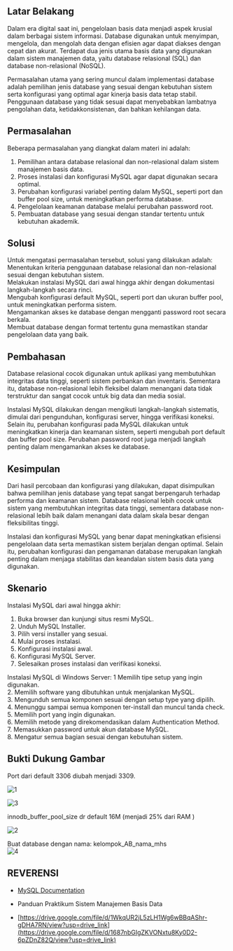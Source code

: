 ## Latar Belakang

Dalam era digital saat ini, pengelolaan basis data menjadi aspek krusial dalam berbagai sistem informasi. Database digunakan untuk menyimpan, mengelola, dan mengolah data dengan efisien agar dapat diakses dengan cepat dan akurat. Terdapat dua jenis utama basis data yang digunakan dalam sistem manajemen data, yaitu database relasional (SQL) dan database non-relasional (NoSQL).

Permasalahan utama yang sering muncul dalam implementasi database adalah pemilihan jenis database yang sesuai dengan kebutuhan sistem serta konfigurasi yang optimal agar kinerja basis data tetap stabil. Penggunaan database yang tidak sesuai dapat menyebabkan lambatnya pengolahan data, ketidakkonsistenan, dan bahkan kehilangan data.

## Permasalahan

Beberapa permasalahan yang diangkat dalam materi ini adalah:  
1. Pemilihan antara database relasional dan non-relasional dalam sistem manajemen basis data.  
2. Proses instalasi dan konfigurasi MySQL agar dapat digunakan secara optimal.  
3. Perubahan konfigurasi variabel penting dalam MySQL, seperti port dan buffer pool size, untuk meningkatkan performa database.  
4. Pengelolaan keamanan database melalui perubahan password root.  
5. Pembuatan database yang sesuai dengan standar tertentu untuk kebutuhan akademik.  

## Solusi

Untuk mengatasi permasalahan tersebut, solusi yang dilakukan adalah:  
Menentukan kriteria penggunaan database relasional dan non-relasional sesuai dengan kebutuhan sistem.  
Melakukan instalasi MySQL dari awal hingga akhir dengan dokumentasi langkah-langkah secara rinci.  
Mengubah konfigurasi default MySQL, seperti port dan ukuran buffer pool, untuk meningkatkan performa sistem.  
Mengamankan akses ke database dengan mengganti password root secara berkala.  
Membuat database dengan format tertentu guna memastikan standar pengelolaan data yang baik.  

## Pembahasan

Database relasional cocok digunakan untuk aplikasi yang membutuhkan integritas data tinggi, seperti sistem perbankan dan inventaris. Sementara itu, database non-relasional lebih fleksibel dalam menangani data tidak terstruktur dan sangat cocok untuk big data dan media sosial.

Instalasi MySQL dilakukan dengan mengikuti langkah-langkah sistematis, dimulai dari pengunduhan, konfigurasi server, hingga verifikasi koneksi. Selain itu, perubahan konfigurasi pada MySQL dilakukan untuk meningkatkan kinerja dan keamanan sistem, seperti mengubah port default dan buffer pool size. Perubahan password root juga menjadi langkah penting dalam mengamankan akses ke database.

## Kesimpulan

Dari hasil percobaan dan konfigurasi yang dilakukan, dapat disimpulkan bahwa pemilihan jenis database yang tepat sangat berpengaruh terhadap performa dan keamanan sistem. Database relasional lebih cocok untuk sistem yang membutuhkan integritas data tinggi, sementara database non-relasional lebih baik dalam menangani data dalam skala besar dengan fleksibilitas tinggi.

Instalasi dan konfigurasi MySQL yang benar dapat meningkatkan efisiensi pengelolaan data serta memastikan sistem berjalan dengan optimal. Selain itu, perubahan konfigurasi dan pengamanan database merupakan langkah penting dalam menjaga stabilitas dan keandalan sistem basis data yang digunakan.

## Skenario

Instalasi MySQL dari awal hingga akhir:  
1. Buka browser dan kunjungi situs resmi MySQL.  
2. Unduh MySQL Installer.  
3. Pilih versi installer yang sesuai.  
4. Mulai proses instalasi.  
5. Konfigurasi instalasi awal.  
6. Konfigurasi MySQL Server.  
7. Selesaikan proses instalasi dan verifikasi koneksi.    
  
Instalasi MySQL di Windows Server:
1 Memilih tipe setup yang ingin digunakan.  
2. Memilih software yang dibutuhkan untuk menjalankan MySQL.  
3. Mengunduh semua komponen sesuai dengan setup type yang dipilih.  
4. Menunggu sampai semua komponen ter-install dan muncul tanda check.    
5. Memilih port yang ingin digunakan.  
6. Memilih metode yang direkomendasikan dalam Authentication Method.  
7. Memasukkan password untuk akun database MySQL.  
8. Mengatur semua bagian sesuai dengan kebutuhan sistem.  

## Bukti Dukung Gambar
Port dari default 3306 diubah menjadi 3309.

![1](https://github.com/user-attachments/assets/938d3506-d71f-42ac-a584-716df98b200f)  

![3](https://github.com/user-attachments/assets/cc92c4ee-0519-4b41-9f66-3d15e3bfdbc2)  

innodb_buffer_pool_size dr default 16M (menjadi 25% dari RAM )  

![2](https://github.com/user-attachments/assets/01d6b5e9-dab8-4b9c-9418-02900234b2ee)  

Buat database dengan nama: kelompok_AB_nama_mhs  
![4](https://github.com/user-attachments/assets/1308b127-6eab-490d-af30-238a4d808746)  

## REVERENSI
- [MySQL Documentation](https://dev.mysql.com/doc/)
 
- Panduan Praktikum Sistem Manajemen Basis Data

- [https://drive.google.com/file/d/1WkqUR2jL5zLH1Wg6wBBqAShr-gDHA7RN/view?usp=drive_link](https://drive.google.com/file/d/1687nbGIgZKVONxtu8Ky0D2-6pZDnZ82Q/view?usp=drive_link)

  

